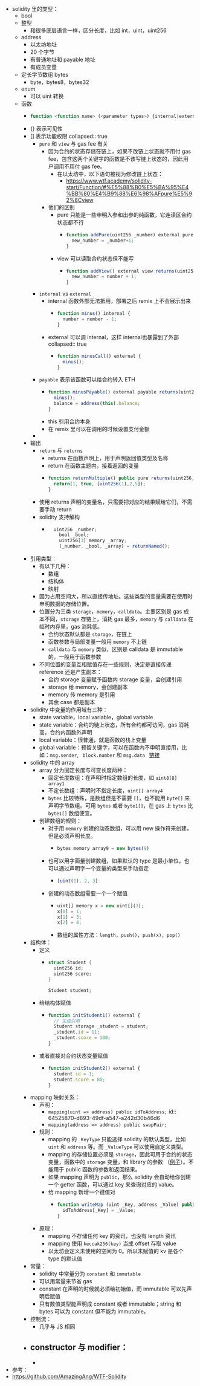 - solidity 里的类型：
	- bool
	- 整型
		- 和很多底层语言一样，区分长度，比如 int，uint，uint256
	- address
		- 以太坊地址
		- 20 个字节
		- 有普通地址和 payable 地址
		- 有成员变量
	- 定长字节数组 bytes
		- byte，bytes8，bytes32
	- enum
		- 可以 uint 转换
	- 函数
		- ```javascript
		  function <function name> (<parameter types>) {internal|external|public|private} [pure|view|payable] [returns (<return types>)]
		  ```
		- {} 表示可见性
		- [] 表示功能权限
		  collapsed:: true
			- `pure` 和 `view` 与 gas fee 有关
				- 因为合约的状态存储在链上，如果不改链上状态就不用付 gas fee，包含这两个关键字的函数是不该写链上状态的，因此用户调用不用付 gas fee。
					- 在以太坊中，以下语句被视为修改链上状态：
						- https://www.wtf.academy/solidity-start/Function/#%E5%88%B0%E5%BA%95%E4%BB%80%E4%B9%88%E6%98%AFpure%E5%92%8Cview
				- 他们的区别
					- pure 只能是一些申明入参和出参的纯函数，它连读区合约状态都不行
						- ```javascript
						  function addPure(uint256 _number) external pure returns(uint256 new_number){
						    new_number = _number+1;
						  }
						  ```
					- view 可以读取合约状态但不能写
						- ```javascript
						  function addView() external view returns(uint256 new_number) {
						    new_number = number + 1;
						  }
						  ```
			- `internal` vs `external`
				- internal 函数外部无法抵用，部署之后 remix 上不会展示出来
					- ```javascript
					  function minus() internal {
					    number = number - 1;
					  }
					  ```
				- external 可以调 internal，这样 internal也暴露到了外部
				  collapsed:: true
					- ```javascript
					  function minusCall() external {
					    minus();
					  }
					  ```
			- `payable` 表示该函数可以给合约转入 ETH
				- ```javascript
				  function minusPayable() external payable returns(uint256 balance) {
				    minus();
				    balance = address(this).balance;
				  }
				  ```
				- this 引用合约本身
				- 在 remix 里可以在调用的时候设置支付金额
			-
		- 输出
			- `return` 与 `returns`
				- returns 在函数声明上，用于声明返回值类型及名称
				- return 在函数主题内，接着返回的变量
				- ```javascript
				  function returnMultiple() public pure returns(uint256, bool, uint256[3] memory){
				    return(1, true, [uint256(1),2,5]);
				  }
				  ```
			- 使用 returns 声明的变量名，只需要把对应的结果赋给它们，不需要手动 return
			- solidity 支持解构
				- ```javascript
				  	uint256 _number;
				      bool _bool;
				      uint256[3] memory _array;
				      (_number, _bool, _array) = returnNamed();
				  ```
		- 引用类型：
			- 有以下几种：
				- 数组
				- 结构体
				- 映射
			- 因为占用空间大，所以直接传地址。这些类型的变量需要在使用时申明数据的存储位置。
			- 位置分为三类 `storage`，`memory`，`calldata`。主要区别是 gas 成本不同，`storage` 存链上，消耗 gas 最多，`memory` 与 `calldata` 在临时内存里，gas 消耗低。
				- 合约状态默认都是 `storage`，在链上
				- 函数参数与局部变量一般用 `memory` 不上链
				- `calldata` 与 `memory` 类似，区别是 calldata 是 immutable 的，一般用于函数参数
			- 不同位置的变量互相赋值存在一些规则，决定是直接传递 reference 还是产生副本：
				- 合约 storage 变量赋予函数内 storage 变量，会创建引用
				- storage 给 memory，会创建副本
				- memory 传 memory 是引用
				- 其余 case 都是副本
		- solidity 中变量的作用域有三种：
			- state variable，local variable，global variable
			- state variable：合约的链上状态，所有合约都可访问，gas 消耗高，合约内函数外声明
			- local variable：很普通，就是函数的栈上变量
			- global variable：预留关键字，可以在函数内不申明直接用，比如：`msg.sender`, ` block.number` 和 `msg.data ` [链接](https://learnblockchain.cn/docs/solidity/units-and-global-variables.html#special-variables-and-functions)
		- solidity 中的 array
			- array 分为固定长度与可变长度两种：
				- 固定长度数组：在声明时指定数组的长度，如 `uint8[8] array1`
				- 不定长数组：声明时不指定长度，`uint[] array4`
				- `bytes` 比较特殊，是数组但是不需要 `[]`，也不能用 `byte[]` 来声明字节数组。可用 `bytes` 或者 `byte1[]`，在 gas 上 `bytes` 比`byte1[]` 数组便宜。
			- 创建数组的规则：
				- 对于用 `memory` 创建的动态数组，可以用 new 操作符来创建，但是必须声明长度。
					- ```javascript
					  bytes memory array9 = new bytes(9)
					  ```
				- 也可以用字面量创建数组，如果默认的 type 是最小单位，也可以通过声明字一个变量的类型来手动指定
					- ```javascript
					  [uint(1), 2, 3]
					  ```
				- 创建的动态数组需要一个一个赋值
					- ```javascript
					  uint[] memory x = new uint[](3);
					  x[0] = 1;
					  x[1] = 3;
					  x[2] = 4;
					  ```
					- 数组的属性方法：`length`，`push()`，`push(x)`，`pop()`
		- 结构体：
			- 定义
				- ```rust
				  struct Student {
				  	uint256 id;
				  	uint256 score;
				  }
				  
				  Student student;
				  ```
			- 给结构体赋值
				- ```javascript
				  function initStudent1() external {
				  	// 生成引用
				  	Student storage _student = student;
				  	_student.id = 11;
				  	_student.score = 100;
				  }
				  ```
			- 或者直接对合约状态变量赋值
				- ```javascript
				  function initStudent2() external {
				  	student.id = 1;
				  	student.score = 80;
				  }
				  ```
		- mapping 映射关系：
			- 声明：
				- `mapping(uint => address) public idToAddress;`
				  id:: 64525870-d893-49df-a547-a242d30b46d6
				- `mapping(address => address) public swapPair;`
			- 规则：
				- mapping 的 `_KeyType` 只能选择 solidity 的默认类型，比如 `uint` 和 `address` 等。而 `_ValueType` 可以使用自定义类型。
				- mapping 的存储位置必须是 `storage`，因此可用于合约的状态变量，函数中的 `storage` 变量，和 library 的参数 （[例子](https://github.com/ethereum/solidity/issues/4635)）。不能用于 public 函数的参数和返回结果。
				- 如果 mapping 声明为 `public`，那么 solidity 会自动给你创建一个 getter 函数，可以通过 key 来查询对应的 value。
				- 给 mapping 新增一个键值对
					- ```javascript
					  function writeMap (uint _Key, address _Value) public{
					  	idToAddress[_Key] = _Value;
					  }
					  ```
			- 原理：
				- mapping 不存储任何 key 的资讯，也没有 length 资讯
				- mapping 使用 `keccak256(key)` 当成 offset 存取 value
				- 以太坊会定义未使用的空间为 0。所以未赋值的 kv 是各个 type 的默认值
		- 常量：
			- solidity 中常量分为 `constant` 和 `immutable`
			- 可以用常量来节省 gas
			- constant 在声明的时候就必须给初始值，而 immutable 可以先声明后赋值
			- 只有数值类型能声明成 constant 或者 immutable；string 和 bytes 可以为 constant 但不能为 immutable。
		- 控制流：
			- 几乎与 JS 相同
		- constructor 与 modifier：
			-
			-
- 参考：
- https://github.com/AmazingAng/WTF-Solidity
